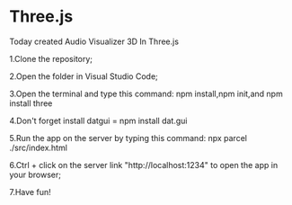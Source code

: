 # Three.js
Today created Audio Visualizer 3D In Three.js

1.Clone the repository;

2.Open the folder in Visual Studio Code;

3.Open the terminal and type this command: npm install,npm init,and npm install three

4.Don't forget install datgui = npm install dat.gui

5.Run the app on the server by typing this command: npx parcel ./src/index.html

6.Ctrl + click on the server link "http://localhost:1234" to open the app in your browser;

7.Have fun!
